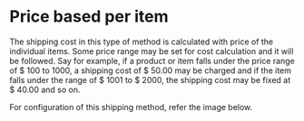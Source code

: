 # Price based per item

The shipping cost in this type of method is calculated with price of the individual items. Some price range may be set for cost calculation and it will be followed. Say for example, if a product or item falls under the price range of $ 100 to 1000, a shipping cost of $ 50.00 may be charged and if the item falls under the range of $ 1001 to $ 2000, the shipping cost may be fixed at $ 40.00 and so on.

For configuration of this shipping method, refer the image below.

